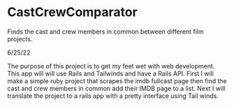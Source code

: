 # CastCrewComparator
Finds the cast and crew members in common between different film projects.

6/25/22

The purpose of this project is to get my feet wet with web development. This app will will use Rails and Tailwinds and have a Rails API. First I will make a simple ruby project that scrapes the imdb fullcast page then find the cast and crew members in common add their IMDB page to a list. Next I will translate the project to a rails app with a pretty interface using Tail winds.
